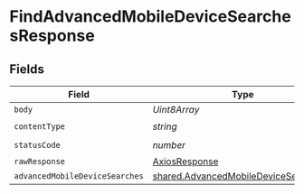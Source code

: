# FindAdvancedMobileDeviceSearchesResponse


## Fields

| Field                                                                                        | Type                                                                                         | Required                                                                                     | Description                                                                                  |
| -------------------------------------------------------------------------------------------- | -------------------------------------------------------------------------------------------- | -------------------------------------------------------------------------------------------- | -------------------------------------------------------------------------------------------- |
| `body`                                                                                       | *Uint8Array*                                                                                 | :heavy_minus_sign:                                                                           | N/A                                                                                          |
| `contentType`                                                                                | *string*                                                                                     | :heavy_check_mark:                                                                           | N/A                                                                                          |
| `statusCode`                                                                                 | *number*                                                                                     | :heavy_check_mark:                                                                           | N/A                                                                                          |
| `rawResponse`                                                                                | [AxiosResponse](https://axios-http.com/docs/res_schema)                                      | :heavy_minus_sign:                                                                           | N/A                                                                                          |
| `advancedMobileDeviceSearches`                                                               | [shared.AdvancedMobileDeviceSearches](../../models/shared/advancedmobiledevicesearches.md)[] | :heavy_minus_sign:                                                                           | OK                                                                                           |